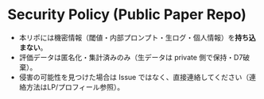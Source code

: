 # Security Policy (Public Paper Repo)

- 本リポには機密情報（閾値・内部プロンプト・生ログ・個人情報）を**持ち込まない**。
- 評価データは匿名化・集計済みのみ（生データは private 側で保持・D7破棄）。
- 侵害の可能性を見つけた場合は Issue ではなく、直接連絡してください（連絡方法はLP/プロフィール参照）。
